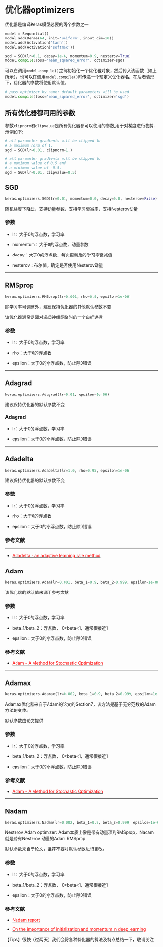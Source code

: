 # 优化器optimizers

优化器是编译Keras模型必要的两个参数之一
```python
model = Sequential()
model.add(Dense(64, init='uniform', input_dim=10))
model.add(Activation('tanh'))
model.add(Activation('softmax'))

sgd = SGD(lr=0.1, decay=1e-6, momentum=0.9, nesterov=True)
model.compile(loss='mean_squared_error', optimizer=sgd)
```

可以在调用```model.compile()```之前初始化一个优化器对象，然后传入该函数（如上所示），也可以在调用```model.compile()```时传递一个预定义优化器名。在后者情形下，优化器的参数将使用默认值。
```python
# pass optimizer by name: default parameters will be used
model.compile(loss='mean_squared_error', optimizer='sgd')
```
## 所有优化器都可用的参数
参数```clipnorm```和```clipvalue```是所有优化器都可以使用的参数,用于对梯度进行裁剪.示例如下:
```python
# all parameter gradients will be clipped to
# a maximum norm of 1.
sgd = SGD(lr=0.01, clipnorm=1.)
```
```python
# all parameter gradients will be clipped to
# a maximum value of 0.5 and
# a minimum value of -0.5.
sgd = SGD(lr=0.01, clipvalue=0.5)
```

## SGD
```python
keras.optimizers.SGD(lr=0.01, momentum=0.0, decay=0.0, nesterov=False)
```
随机梯度下降法，支持动量参数，支持学习衰减率，支持Nesterov动量

### 参数

* lr：大于0的浮点数，学习率

* momentum：大于0的浮点数，动量参数

* decay：大于0的浮点数，每次更新后的学习率衰减值

* nesterov：布尔值，确定是否使用Nesterov动量

***

## RMSprop
```python
keras.optimizers.RMSprop(lr=0.001, rho=0.9, epsilon=1e-06)
```
除学习率可调整外，建议保持优化器的其他默认参数不变

该优化器通常是面对递归神经网络时的一个良好选择

### 参数

* lr：大于0的浮点数，学习率

* rho：大于0的浮点数

* epsilon：大于0的小浮点数，防止除0错误

***

## Adagrad
```python
keras.optimizers.Adagrad(lr=0.01, epsilon=1e-06)
```
建议保持优化器的默认参数不变

### Adagrad

* lr：大于0的浮点数，学习率

* epsilon：大于0的小浮点数，防止除0错误

***

## Adadelta
```python
keras.optimizers.Adadelta(lr=1.0, rho=0.95, epsilon=1e-06)
```
建议保持优化器的默认参数不变

### 参数

* lr：大于0的浮点数，学习率

* rho：大于0的浮点数

* epsilon：大于0的小浮点数，防止除0错误

### 参考文献

***

* [<font color='#FF0000'>Adadelta - an adaptive learning rate method</font>](http://arxiv.org/abs/1212.5701)

## Adam
```python
keras.optimizers.Adam(lr=0.001, beta_1=0.9, beta_2=0.999, epsilon=1e-08)
```

该优化器的默认值来源于参考文献

### 参数

* lr：大于0的浮点数，学习率

* beta_1/beta_2：浮点数， 0<beta<1，通常很接近1

* epsilon：大于0的小浮点数，防止除0错误

### 参考文献

* [<font color='#FF0000'>Adam - A Method for Stochastic Optimization</font>](http://arxiv.org/abs/1412.6980v8)

***

## Adamax
```python
keras.optimizers.Adamax(lr=0.002, beta_1=0.9, beta_2=0.999, epsilon=1e-08)
```

Adamax优化器来自于Adam的论文的Section7，该方法是基于无穷范数的Adam方法的变体。

默认参数由论文提供

### 参数

* lr：大于0的浮点数，学习率

* beta_1/beta_2：浮点数， 0<beta<1，通常很接近1

* epsilon：大于0的小浮点数，防止除0错误

### 参考文献

* [<font color='#FF0000'>Adam - A Method for Stochastic Optimization</font>](http://arxiv.org/abs/1412.6980v8)

***

## Nadam

```python
keras.optimizers.Nadam(lr=0.002, beta_1=0.9, beta_2=0.999, epsilon=1e-08, schedule_decay=0.004)
```

Nesterov Adam optimizer: Adam本质上像是带有动量项的RMSprop，Nadam就是带有Nesterov 动量的Adam RMSprop

默认参数来自于论文，推荐不要对默认参数进行更改。

### 参数

* lr：大于0的浮点数，学习率

* beta_1/beta_2：浮点数， 0<beta<1，通常很接近1

* epsilon：大于0的小浮点数，防止除0错误

### 参考文献

* [<font color='#FF0000'>Nadam report</font>](http://cs229.stanford.edu/proj2015/054_report.pdf)

* [<font color='#FF0000'>On the importance of initialization and momentum in deep learning</font>](http://www.cs.toronto.edu/~fritz/absps/momentum.pdf)

【Tips】很快（过两天）我们会将各种优化器的算法及特点总结一下，敬请关注
